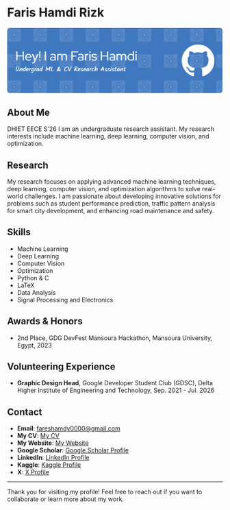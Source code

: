 # Faris Hamdi Rizk

![Profile Header](https://github.com/faris-hamdi/faris-hamdi/blob/main/github-header-image.png)

## About Me
DHIET EECE S'26
I am an undergraduate research assistant. My research interests include machine learning, deep learning, computer vision, and optimization.

## Research
My research focuses on applying advanced machine learning techniques, deep learning, computer vision, and optimization algorithms to solve real-world challenges. I am passionate about developing innovative solutions for problems such as student performance prediction, traffic pattern analysis for smart city development, and enhancing road maintenance and safety.

## Skills
- Machine Learning
- Deep Learning
- Computer Vision
- Optimization
- Python & C
- LaTeX
- Data Analysis
- Signal Processing and Electronics

## Awards & Honors
- 2nd Place, GDG DevFest Mansoura Hackathon, Mansoura University, Egypt, 2023

## Volunteering Experience
- **Graphic Design Head**, Google Developer Student Club (GDSC), Delta Higher Institute of Engineering and Technology, Sep. 2021 - Jul. 2026

## Contact
- **Email**: [fareshamdy0000@gmail.com](mailto:fareshamdy0000@gmail.com)
- **My CV**: [My CV](https://drive.google.com/file/d/1AWW99l2K2VhIHo5af-0E934BcntH059W/view?usp=sharing)
- **My Website**: [My Website](https://faris-hamdi.github.io/)
- **Google Scholar**: [Google Scholar Profile](https://scholar.google.com/citations?user=APspKoIAAAAJ&hl=en)
- **LinkedIn**: [LinkedIn Profile](https://www.linkedin.com/in/fares-hamdy0/)
- **Kaggle**: [Kaggle Profile](https://www.kaggle.com/fareshamdy)
- **X**: [X Profile](https://x.com/farishamdi0000)

---

Thank you for visiting my profile! Feel free to reach out if you want to collaborate or learn more about my work.
